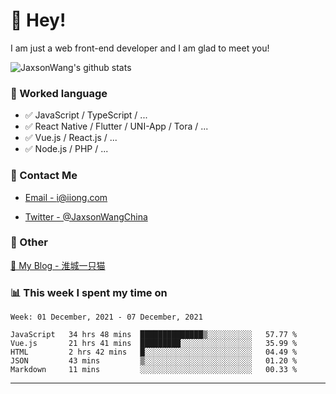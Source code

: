 # 👋 Hey!

I am just a web front-end developer and I am glad to meet you!

![JaxsonWang's github stats](https://github-readme-stats.vercel.app/api?username=JaxsonWang&&show_icons=true&&title_color=1abc9c&&icon_color=1abc9c)


### 📝 Worked language

- ✅ JavaScript / TypeScript / ...
- ✅ React Native / Flutter / UNI-App / Tora / ...
- ✅ Vue.js / React.js / ...
- ✅ Node.js / PHP / ...

### 📮 Contact Me

- [Email - i@iiong.com](mailto:i@iiong.com)

- [Twitter - @JaxsonWangChina](https://twitter.com/JaxsonWangChina)

### 🤪 Other

[📌 My Blog - 淮城一只猫](https://iiong.com)

### 📊 This week I spent my time on

<!--START_SECTION:waka-->
```text
Week: 01 December, 2021 - 07 December, 2021

JavaScript   34 hrs 48 mins  ██████████████▒░░░░░░░░░░   57.77 % 
Vue.js       21 hrs 41 mins  █████████░░░░░░░░░░░░░░░░   35.99 % 
HTML         2 hrs 42 mins   █░░░░░░░░░░░░░░░░░░░░░░░░   04.49 % 
JSON         43 mins         ▒░░░░░░░░░░░░░░░░░░░░░░░░   01.20 % 
Markdown     11 mins         ░░░░░░░░░░░░░░░░░░░░░░░░░   00.33 % 
```
<!--END_SECTION:waka-->

---
